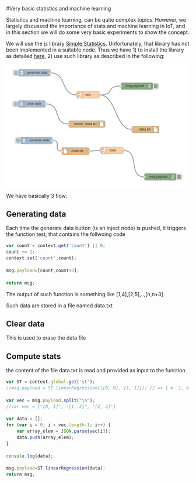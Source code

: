 #Very basic statistics and machine learning 

Statistics and machine learning, can be quite complex topics. However, we largely discussed the importance of stats and machine learning in IoT, and in this section we will do some very basic experiments to show the concept. 

We will use the js library [Simple Statistics](http://simplestatistics.org/). Unfortunately, that library has not been implemented in a suitable node. Thus we have 1) to install the library as detailed [here](node_red.md), 2) use such library as described in the following:

![Smart Object](/assets/stats.png  "Basic Node Red Flow")

We have basically 3 flow:

## Generating data

Each time the generate data button (is an inject node) is pushed, it triggers the function test, that contains the follwoing code

```js
var count = context.get('count') || 0;
count += 1;
context.set('count',count);

msg.payload=[count,count+3];

return msg;
```

The output of such function is something like [1,4],[2,5],..,[n,n+3]

Such data are stored in a file named data.txt

## Clear data

This is used to erase the data file

## Compute stats

the content of the file data.txt is read and provided as input to the function 

```js
var ST = context.global.get('st');
//msg.payload = ST.linearRegression([[0, 0], [1, 1]]); // => { m: 1, b: 0 }

var vec = msg.payload.split("\n");
//var vec = ["[0, 1]", "[1, 2]", "[2, 4]"]

var data = [];
for (var i = 0; i < vec.length-1; i++) {
    var array_elem = JSON.parse(vec[i]);
    data.push(array_elem);
}

console.log(data);

msg.payload=ST.linearRegression(data);
return msg;
```
